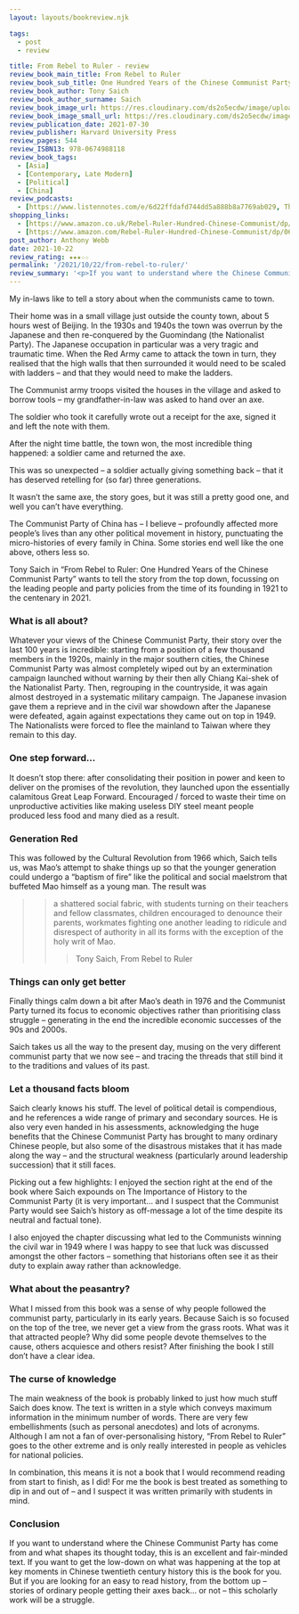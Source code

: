 ```yaml
---
layout: layouts/bookreview.njk

tags:
  - post
  - review

title: From Rebel to Ruler - review
review_book_main_title: From Rebel to Ruler
review_book_sub_title: One Hundred Years of the Chinese Communist Party
review_book_author: Tony Saich
review_book_author_surname: Saich
review_book_image_url: https://res.cloudinary.com/ds2o5ecdw/image/upload/acovers/0674988116.02._SCL_.jpg
review_book_image_small_url: https://res.cloudinary.com/ds2o5ecdw/image/upload/acovers/0674988116.02._SCM_.jpg
review_publication_date: 2021-07-30
review_publisher: Harvard University Press
review_pages: 544
review_ISBN13: 978-0674988118
review_book_tags:
  - [Asia]
  - [Contemporary, Late Modern]
  - [Political]
  - [China]
review_podcasts:
  - [https://www.listennotes.com/e/6d22ffdafd744dd5a888b8a7769ab029, The Lawfare Podcast, Tony Saich on 100 Years of the CCP]
shopping_links:
  - [https://www.amazon.co.uk/Rebel-Ruler-Hundred-Chinese-Communist/dp/0674988116/, Amazon UK, Amazon UK book link]
  - [https://www.amazon.com/Rebel-Ruler-Hundred-Chinese-Communist/dp/0674988116/, Amazon US, Amazon US book link]
post_author: Anthony Webb
date: 2021-10-22
review_rating: ★★★☆☆
permalink: '/2021/10/22/from-rebel-to-ruler/'
review_summary: '<p>If you want to understand where the Chinese Communist Party has come from and what shapes its thought today, From Rebel to Ruler is an excellent and fair-minded text.</p><p>But if you are looking for an easy to read history that will bring the period to life, this scholarly work will be a struggle.</p>'
---
```

My in-laws like to tell a story about when the communists came to town.

Their home was in a small village just outside the county town, about 5 hours west of Beijing. In the 1930s and 1940s the town was overrun by the Japanese and then re-conquered by the Guomindang (the Nationalist Party). The Japanese occupation in particular was a very tragic and traumatic time. When the Red Army came to attack the town in turn, they realised that the high walls that then surrounded it would need to be scaled with ladders – and that they would need to make the ladders.

The Communist army troops visited the houses in the village and asked to borrow tools – my grandfather-in-law was asked to hand over an axe.

The soldier who took it carefully wrote out a receipt for the axe, signed it and left the note with them.

After the night time battle, the town won, the most incredible thing happened: a soldier came and returned the axe.

This was so unexpected – a soldier actually giving something back – that it has deserved retelling for (so far) three generations.

It wasn’t the same axe, the story goes, but it was still a pretty good one, and well you can’t have everything.

The Communist Party of China has – I believe – profoundly affected more people’s lives than any other political movement in history, punctuating the micro-histories of every family in China. Some stories end well like the one above, others less so.

Tony Saich in “From Rebel to Ruler: One Hundred Years of the Chinese Communist Party” wants to tell the story from the top down, focussing on the leading people and party policies from the time of its founding in 1921 to the centenary in 2021.

### What is all about?

Whatever your views of the Chinese Communist Party, their story over the last 100 years is incredible: starting from a position of a few thousand members in the 1920s, mainly in the major southern cities, the Chinese Communist Party was almost completely wiped out by an extermination campaign launched without warning by their then ally Chiang Kai-shek of the Nationalist Party. Then, regrouping in the countryside, it was again almost destroyed in a systematic military campaign. The Japanese invasion gave them a reprieve and in the civil war showdown after the Japanese were defeated, again against expectations they came out on top in 1949. The Nationalists were forced to flee the mainland to Taiwan where they remain to this day.

### One step forward…

It doesn’t stop there: after consolidating their position in power and keen to deliver on the promises of the revolution, they launched upon the essentially calamitous Great Leap Forward. Encouraged / forced to waste their time on unproductive activities like making useless DIY steel meant people produced less food and many died as a result.

### Generation Red

This was followed by the Cultural Revolution from 1966 which, Saich tells us, was Mao’s attempt to shake things up so that the younger generation could undergo a “baptism of fire” like the political and social maelstrom that buffeted Mao himself as a young man. The result was

>> a shattered social fabric, with students turning on their teachers and fellow classmates, children encouraged to denounce their parents, workmates fighting one another leading to ridicule and disrespect of authority in all its forms with the exception of the holy writ of Mao.
>>>
>>>Tony Saich, From Rebel to Ruler

### Things can only get better

Finally things calm down a bit after Mao’s death in 1976 and the Communist Party turned its focus to economic objectives rather than prioritising class struggle – generating in the end the incredible economic successes of the 90s and 2000s.

Saich takes us all the way to the present day, musing on the very different communist party that we now see – and tracing the threads that still bind it to the traditions and values of its past.

### Let a thousand facts bloom

Saich clearly knows his stuff. The level of political detail is compendious, and he references a wide range of primary and secondary sources. He is also very even handed in his assessments, acknowledging the huge benefits that the Chinese Communist Party has brought to many ordinary Chinese people, but also some of the disastrous mistakes that it has made along the way – and the structural weakness (particularly around leadership succession) that it still faces.

Picking out a few highlights: I enjoyed the section right at the end of the book where Saich expounds on The Importance of History to the Communist Party (it is very important… and I suspect that the Communist Party would see Saich’s history as off-message a lot of the time despite its neutral and factual tone).

I also enjoyed the chapter discussing what led to the Communists winning the civil war in 1949 where I was happy to see that luck was discussed amongst the other factors – something that historians often see it as their duty to explain away rather than acknowledge.

### What about the peasantry?

What I missed from this book was a sense of why people followed the communist party, particularly in its early years. Because Saich is so focused on the top of the tree, we never get a view from the grass roots. What was it that attracted people? Why did some people devote themselves to the cause, others acquiesce and others resist? After finishing the book I still don’t have a clear idea.

### The curse of knowledge

The main weakness of the book is probably linked to just how much stuff Saich does know. The text is written in a style which conveys maximum information in the minimum number of words. There are very few embellishments (such as personal anecdotes) and lots of acronyms. Although I am not a fan of over-personalising history, “From Rebel to Ruler” goes to the other extreme and is only really interested in people as vehicles for national policies.

In combination, this means it is not a book that I would recommend reading from start to finish, as I did! For me the book is best treated as something to dip in and out of – and I suspect it was written primarily with students in mind.

### Conclusion

If you want to understand where the Chinese Communist Party has come from and what shapes its thought today, this is an excellent and fair-minded text. If you want to get the low-down on what was happening at the top at key moments in Chinese twentieth century history this is the book for you. But if you are looking for an easy to read history, from the bottom up – stories of ordinary people getting their axes back… or not – this scholarly work will be a struggle.
